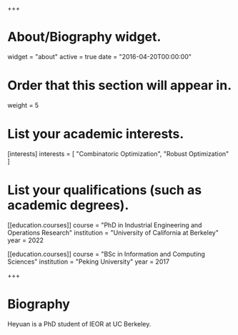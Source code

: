 +++
# About/Biography widget.
widget = "about"
active = true
date = "2016-04-20T00:00:00"

# Order that this section will appear in.
weight = 5

# List your academic interests.
[interests]
  interests = [
	"Combinatoric Optimization", 
    "Robust Optimization"
  ]

# List your qualifications (such as academic degrees).
[[education.courses]]
  course = "PhD in Industrial Engineering and Operations Research"
  institution = "University of California at Berkeley"
  year = 2022

[[education.courses]]
  course = "BSc in Information and Computing Sciences"
  institution = "Peking University"
  year = 2017
 
+++

# Biography

Heyuan is a PhD student of IEOR at UC Berkeley. 